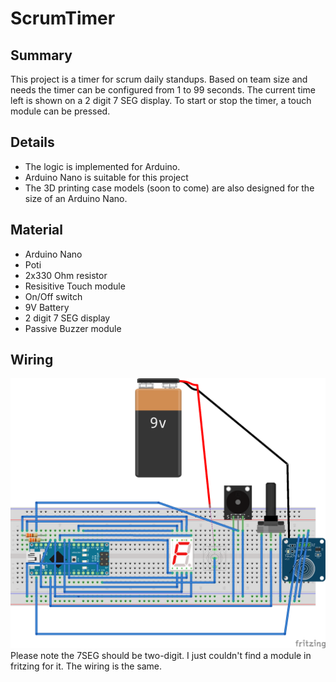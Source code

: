# ScrumTimer

## Summary
This project is a timer for scrum daily standups.
Based on team size and needs the timer can be configured from 1 to 99 seconds. The current time left is shown on a 2 digit 7 SEG display.
To start or stop the timer, a touch module can be pressed.

## Details
* The logic is implemented for Arduino.
* Arduino Nano is suitable for this project
* The 3D printing case models (soon to come) are also designed for the size of an Arduino Nano.

## Material
* Arduino Nano
* Poti
* 2x330 Ohm resistor
* Resisitive Touch module
* On/Off switch
* 9V Battery
* 2 digit 7 SEG display
* Passive Buzzer module

## Wiring
![Wiring](wiring.png)
Please note the 7SEG should be two-digit. I just couldn't find a module in fritzing for it. The wiring is the same.
